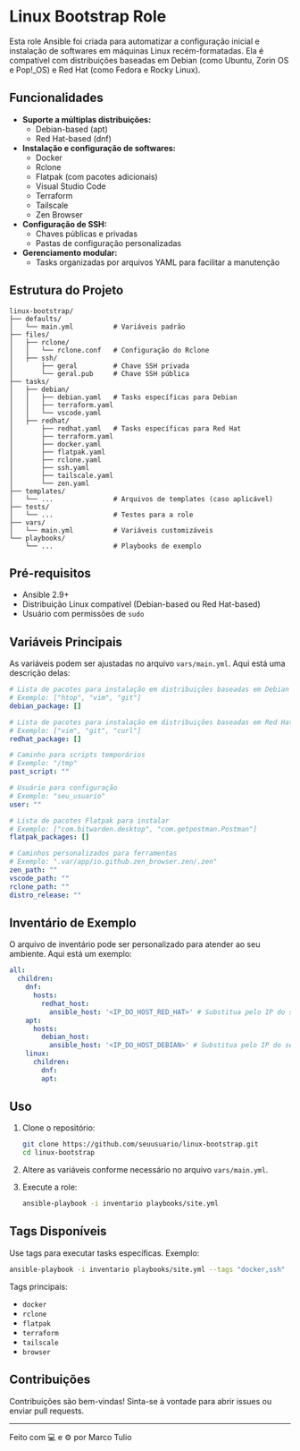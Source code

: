 # Linux Bootstrap Role

Esta role Ansible foi criada para automatizar a configuração inicial e instalação de softwares em máquinas Linux recém-formatadas. Ela é compatível com distribuições baseadas em Debian (como Ubuntu, Zorin OS e Pop!_OS) e Red Hat (como Fedora e Rocky Linux).

## Funcionalidades

- **Suporte a múltiplas distribuições:**
  - Debian-based (apt)
  - Red Hat-based (dnf)
- **Instalação e configuração de softwares:**
  - Docker
  - Rclone
  - Flatpak (com pacotes adicionais)
  - Visual Studio Code
  - Terraform
  - Tailscale
  - Zen Browser
- **Configuração de SSH:**
  - Chaves públicas e privadas
  - Pastas de configuração personalizadas
- **Gerenciamento modular:**
  - Tasks organizadas por arquivos YAML para facilitar a manutenção

## Estrutura do Projeto

```plaintext
linux-bootstrap/
├── defaults/
│   └── main.yml          # Variáveis padrão
├── files/
│   ├── rclone/
│   │   └── rclone.conf   # Configuração do Rclone
│   ├── ssh/
│       ├── geral         # Chave SSH privada
│       └── geral.pub     # Chave SSH pública
├── tasks/
│   ├── debian/
│   │   ├── debian.yaml   # Tasks específicas para Debian
│   │   ├── terraform.yaml
│   │   └── vscode.yaml
│   ├── redhat/
│       ├── redhat.yaml   # Tasks específicas para Red Hat
│       ├── terraform.yaml
│       ├── docker.yaml
│       ├── flatpak.yaml
│       ├── rclone.yaml
│       ├── ssh.yaml
│       ├── tailscale.yaml
│       └── zen.yaml
├── templates/
│   └── ...               # Arquivos de templates (caso aplicável)
├── tests/
│   └── ...               # Testes para a role
├── vars/
│   └── main.yml          # Variáveis customizáveis
└── playbooks/
    └── ...               # Playbooks de exemplo
```

## Pré-requisitos

- Ansible 2.9+
- Distribuição Linux compatível (Debian-based ou Red Hat-based)
- Usuário com permissões de `sudo`

## Variáveis Principais

As variáveis podem ser ajustadas no arquivo `vars/main.yml`. Aqui está uma descrição delas:

```yaml
# Lista de pacotes para instalação em distribuições baseadas em Debian
# Exemplo: ["htop", "vim", "git"]
debian_package: []

# Lista de pacotes para instalação em distribuições baseadas em Red Hat
# Exemplo: ["vim", "git", "curl"]
redhat_package: []

# Caminho para scripts temporários
# Exemplo: "/tmp"
past_script: ""

# Usuário para configuração
# Exemplo: "seu_usuario"
user: ""

# Lista de pacotes Flatpak para instalar
# Exemplo: ["com.bitwarden.desktop", "com.getpostman.Postman"]
flatpak_packages: []

# Caminhos personalizados para ferramentas
# Exemplo: ".var/app/io.github.zen_browser.zen/.zen"
zen_path: ""
vscode_path: ""
rclone_path: ""
distro_release: ""
```

## Inventário de Exemplo

O arquivo de inventário pode ser personalizado para atender ao seu ambiente. Aqui está um exemplo:

```yaml
all:
  children:
    dnf:
      hosts:
        redhat_host:
          ansible_host: '<IP_DO_HOST_RED_HAT>' # Substitua pelo IP do seu host Red Hat
    apt:
      hosts:
        debian_host:
          ansible_host: '<IP_DO_HOST_DEBIAN>' # Substitua pelo IP do seu host Debian
    linux:
      children:
        dnf:
        apt:
```

## Uso

1. Clone o repositório:

   ```bash
   git clone https://github.com/seuusuario/linux-bootstrap.git
   cd linux-bootstrap
   ```

2. Altere as variáveis conforme necessário no arquivo `vars/main.yml`.

3. Execute a role:

   ```bash
   ansible-playbook -i inventario playbooks/site.yml
   ```

## Tags Disponíveis

Use tags para executar tasks específicas. Exemplo:

```bash
ansible-playbook -i inventario playbooks/site.yml --tags "docker,ssh"
```

Tags principais:
- `docker`
- `rclone`
- `flatpak`
- `terraform`
- `tailscale`
- `browser`

## Contribuições

Contribuições são bem-vindas! Sinta-se à vontade para abrir issues ou enviar pull requests.

---

Feito com 💻 e ⚙️ por Marco Tulio
